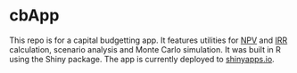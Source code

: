 # cbApp

This repo is for a capital budgetting app. It features utilities for [NPV](https://www.investopedia.com/terms/n/npv.asp "Net Present Value definition") and [IRR](https://www.investopedia.com/terms/i/irr.asp "Internal Rate of Return definition") calculation, scenario analysis and Monte Carlo simulation. It was built in R using the Shiny package. The app is currently deployed to [shinyapps.io](https://plumbnapps.shinyapps.io/cbApp/ "cbApp on shinyapps.io").

